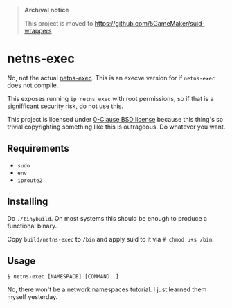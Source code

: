 > **Archival notice**
>
> This project is moved to https://github.com/5GameMaker/suid-wrappers

# netns-exec

No, not the actual [netns-exec](https://github.com/pekman/netns-exec). This is an
execve version for if `netns-exec` does not compile.

This exposes running `ip netns exec` with root permissions, so if that is a
signifficant security risk, do not use this.

This project is licensed under [0-Clause BSD license]() because this thing's
so trivial copyrighting something like this is outrageous. Do whatever you
want.

## Requirements

- `sudo`
- `env`
- `iproute2`

## Installing

Do `./tinybuild`. On most systems this should be enough to produce a functional
binary.

Copy `build/netns-exec` to `/bin` and apply suid to it via `# chmod u+s /bin`.

## Usage

`$ netns-exec [NAMESPACE] [COMMAND..]`

No, there won't be a network namespaces tutorial. I just learned them myself
yesterday.
